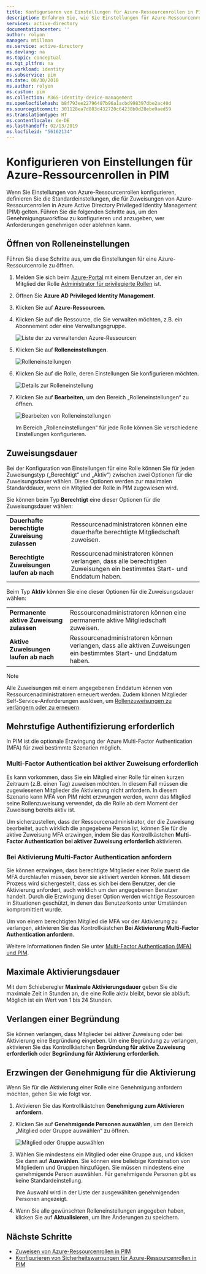 ```yaml
---
title: Konfigurieren von Einstellungen für Azure-Ressourcenrollen in PIM | Microsoft-Dokumentation
description: Erfahren Sie, wie Sie Einstellungen für Azure-Ressourcenrollen in Azure AD Privileged Identity Management (PIM) konfigurieren.
services: active-directory
documentationcenter: ''
author: rolyon
manager: mtillman
ms.service: active-directory
ms.devlang: na
ms.topic: conceptual
ms.tgt_pltfrm: na
ms.workload: identity
ms.subservice: pim
ms.date: 08/30/2018
ms.author: rolyon
ms.custom: pim
ms.collection: M365-identity-device-management
ms.openlocfilehash: b8f793ee22796497b96a1acbd998397dbe2ac40d
ms.sourcegitcommit: 301128ea7d883d432720c64238b0d28ebe9aed59
ms.translationtype: HT
ms.contentlocale: de-DE
ms.lasthandoff: 02/13/2019
ms.locfileid: "56162134"
---
```

# <a name="configure-azure-resource-role-settings-in-pim"></a>Konfigurieren von Einstellungen für Azure-Ressourcenrollen in PIM

Wenn Sie Einstellungen von Azure-Ressourcenrollen konfigurieren, definieren Sie die Standardeinstellungen, die für Zuweisungen von Azure-Ressourcenrollen in Azure Active Directory Privileged Identity Management (PIM) gelten. Führen Sie die folgenden Schritte aus, um den Genehmigungsworkflow zu konfigurieren und anzugeben, wer Anforderungen genehmigen oder ablehnen kann.

## <a name="open-role-settings"></a>Öffnen von Rolleneinstellungen

Führen Sie diese Schritte aus, um die Einstellungen für eine Azure-Ressourcenrolle zu öffnen.

1. Melden Sie sich beim [Azure-Portal](https://portal.azure.com/) mit einem Benutzer an, der ein Mitglied der Rolle [Administrator für privilegierte Rollen](../users-groups-roles/directory-assign-admin-roles.md#privileged-role-administrator) ist.

1. Öffnen Sie **Azure AD Privileged Identity Management**.

1. Klicken Sie auf **Azure-Ressourcen**.

1. Klicken Sie auf die Ressource, die Sie verwalten möchten, z.B. ein Abonnement oder eine Verwaltungsgruppe.

    ![Liste der zu verwaltenden Azure-Ressourcen](./media/pim-resource-roles-configure-role-settings/resources-list.png)

1. Klicken Sie auf **Rolleneinstellungen**.

    ![Rolleneinstellungen](./media/pim-resource-roles-configure-role-settings/resources-role-settings.png)

1. Klicken Sie auf die Rolle, deren Einstellungen Sie konfigurieren möchten.

    ![Details zur Rolleneinstellung](./media/pim-resource-roles-configure-role-settings/resources-role-setting-details.png)

1. Klicken Sie auf **Bearbeiten**, um den Bereich „Rolleneinstellungen“ zu öffnen.

    ![Bearbeiten von Rolleneinstellungen](./media/pim-resource-roles-configure-role-settings/resources-role-settings-edit.png)

    Im Bereich „Rolleneinstellungen“ für jede Rolle können Sie verschiedene Einstellungen konfigurieren.

## <a name="assignment-duration"></a>Zuweisungsdauer

Bei der Konfiguration von Einstellungen für eine Rolle können Sie für jeden Zuweisungstyp („Berechtigt“ und „Aktiv“) zwischen zwei Optionen für die Zuweisungsdauer wählen. Diese Optionen werden zur maximalen Standarddauer, wenn ein Mitglied der Rolle in PIM zugewiesen wird.

Sie können beim Typ **Berechtigt** eine dieser Optionen für die Zuweisungsdauer wählen:

| | |
| --- | --- |
| **Dauerhafte berechtigte Zuweisung zulassen** | Ressourcenadministratoren können eine dauerhafte berechtigte Mitgliedschaft zuweisen. |
| **Berechtigte Zuweisungen laufen ab nach** | Ressourcenadministratoren können verlangen, dass alle berechtigten Zuweisungen ein bestimmtes Start- und Enddatum haben. |

Beim Typ **Aktiv** können Sie eine dieser Optionen für die Zuweisungsdauer wählen:

| | |
| --- | --- |
| **Permanente aktive Zuweisung zulassen** | Ressourcenadministratoren können eine permanente aktive Mitgliedschaft zuweisen. |
| **Aktive Zuweisungen laufen ab nach** | Ressourcenadministratoren können verlangen, dass alle aktiven Zuweisungen ein bestimmtes Start- und Enddatum haben. |

> [!NOTE] 
> Alle Zuweisungen mit einem angegebenen Enddatum können von Ressourcenadministratoren erneuert werden. Zudem können Mitglieder Self-Service-Anforderungen auslösen, um [Rollenzuweisungen zu verlängern oder zu erneuern](pim-resource-roles-renew-extend.md).

## <a name="require-multi-factor-authentication"></a>Mehrstufige Authentifizierung erforderlich

In PIM ist die optionale Erzwingung der Azure Multi-Factor Authentication (MFA) für zwei bestimmte Szenarien möglich.

### <a name="require-multi-factor-authentication-on-active-assignment"></a>Multi-Factor Authentication bei aktiver Zuweisung erforderlich

Es kann vorkommen, dass Sie ein Mitglied einer Rolle für einen kurzen Zeitraum (z.B. einen Tag) zuweisen möchten. In diesem Fall müssen die zugewiesenen Mitglieder die Aktivierung nicht anfordern. In diesem Szenario kann MFA von PIM nicht erzwungen werden, wenn das Mitglied seine Rollenzuweisung verwendet, da die Rolle ab dem Moment der Zuweisung bereits aktiv ist.

Um sicherzustellen, dass der Ressourcenadministrator, der die Zuweisung bearbeitet, auch wirklich die angegebene Person ist, können Sie für die aktive Zuweisung MFA erzwingen, indem Sie das Kontrollkästchen **Multi-Factor Authentication bei aktiver Zuweisung erforderlich** aktivieren.

### <a name="require-multi-factor-authentication-on-activation"></a>Bei Aktivierung Multi-Factor Authentication anfordern

Sie können erzwingen, dass berechtigte Mitglieder einer Rolle zuerst die MFA durchlaufen müssen, bevor sie aktiviert werden können. Mit diesem Prozess wird sichergestellt, dass es sich bei dem Benutzer, der die Aktivierung anfordert, auch wirklich um den angegebenen Benutzer handelt. Durch die Erzwingung dieser Option werden wichtige Ressourcen in Situationen geschützt, in denen das Benutzerkonto unter Umständen kompromittiert wurde.

Um von einem berechtigten Mitglied die MFA vor der Aktivierung zu verlangen, aktivieren Sie das Kontrollkästchen **Bei Aktivierung Multi-Factor Authentication anfordern**.

Weitere Informationen finden Sie unter [Multi-Factor Authentication (MFA) und PIM](pim-how-to-require-mfa.md).

## <a name="activation-maximum-duration"></a>Maximale Aktivierungsdauer

Mit dem Schieberegler **Maximale Aktivierungsdauer** geben Sie die maximale Zeit in Stunden an, die eine Rolle aktiv bleibt, bevor sie abläuft. Möglich ist ein Wert von 1 bis 24 Stunden.

## <a name="require-justification"></a>Verlangen einer Begründung

Sie können verlangen, dass Mitglieder bei aktiver Zuweisung oder bei Aktivierung eine Begründung eingeben. Um eine Begründung zu verlangen, aktivieren Sie das Kontrollkästchen **Begründung für aktive Zuweisung erforderlich** oder **Begründung für Aktivierung erforderlich**.

## <a name="require-approval-to-activate"></a>Erzwingen der Genehmigung für die Aktivierung

Wenn Sie für die Aktivierung einer Rolle eine Genehmigung anfordern möchten, gehen Sie wie folgt vor.

1. Aktivieren Sie das Kontrollkästchen **Genehmigung zum Aktivieren anfordern**.

1. Klicken Sie auf **Genehmigende Personen auswählen**, um den Bereich „Mitglied oder Gruppe auswählen“ zu öffnen.

    ![Mitglied oder Gruppe auswählen](./media/pim-resource-roles-configure-role-settings/resources-role-settings-select-approvers.png)

1. Wählen Sie mindestens ein Mitglied oder eine Gruppe aus, und klicken Sie dann auf **Auswählen**. Sie können eine beliebige Kombination von Mitgliedern und Gruppen hinzufügen. Sie müssen mindestens eine genehmigende Person auswählen. Für genehmigende Personen gibt es keine Standardeinstellung.

    Ihre Auswahl wird in der Liste der ausgewählten genehmigenden Personen angezeigt.

1. Wenn Sie alle gewünschten Rolleneinstellungen angegeben haben, klicken Sie auf **Aktualisieren**, um Ihre Änderungen zu speichern.

## <a name="next-steps"></a>Nächste Schritte

- [Zuweisen von Azure-Ressourcenrollen in PIM](pim-resource-roles-assign-roles.md)
- [Konfigurieren von Sicherheitswarnungen für Azure-Ressourcenrollen in PIM](pim-resource-roles-configure-alerts.md)
